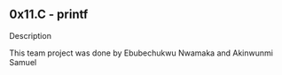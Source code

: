 ## 0x11.C - printf

Description

This team project was done by Ebubechukwu Nwamaka and Akinwunmi Samuel
